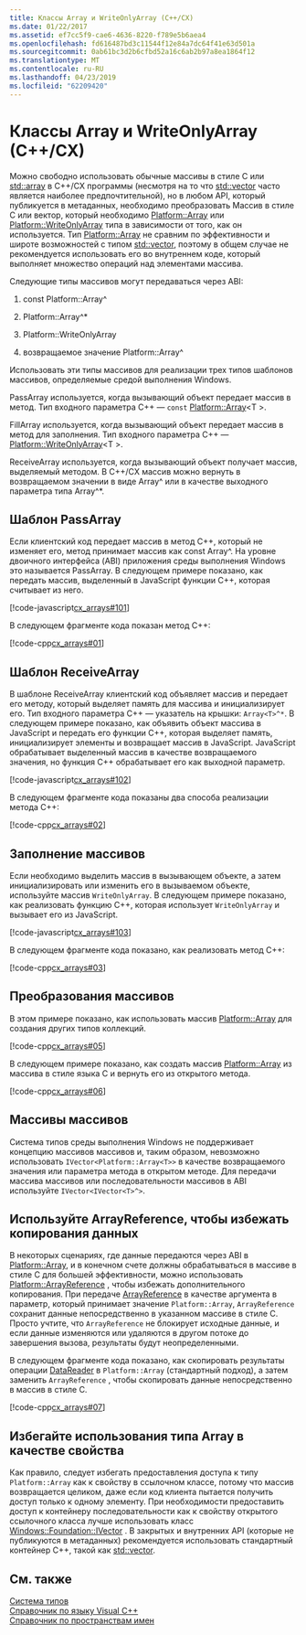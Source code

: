 ```yaml
---
title: Классы Array и WriteOnlyArray (C++/CX)
ms.date: 01/22/2017
ms.assetid: ef7cc5f9-cae6-4636-8220-f789e5b6aea4
ms.openlocfilehash: fd616487bd3c11544f12e84a7dc64f41e63d501a
ms.sourcegitcommit: 0ab61bc3d2b6cfbd52a16c6ab2b97a8ea1864f12
ms.translationtype: MT
ms.contentlocale: ru-RU
ms.lasthandoff: 04/23/2019
ms.locfileid: "62209420"
---
```

# <a name="array-and-writeonlyarray-ccx"></a>Классы Array и WriteOnlyArray (C++/CX)

Можно свободно использовать обычные массивы в стиле C или [std::array](../standard-library/array-class-stl.md) в C++/CX программы (несмотря на то что [std::vector](../standard-library/vector-class.md) часто является наиболее предпочтительной), но в любом API, который публикуется в метаданных, необходимо преобразовать Массив в стиле C или вектор, который необходимо [Platform::Array](../cppcx/platform-array-class.md) или [Platform::WriteOnlyArray](../cppcx/platform-writeonlyarray-class.md) типа в зависимости от того, как он используется. Тип [Platform::Array](../cppcx/platform-array-class.md) не сравним по эффективности и широте возможностей с типом [std::vector](../standard-library/vector-class.md), поэтому в общем случае не рекомендуется использовать его во внутреннем коде, который выполняет множество операций над элементами массива.

Следующие типы массивов могут передаваться через ABI:

1. const Platform::Array^

1. Platform::Array^*

1. Platform::WriteOnlyArray

1. возвращаемое значение Platform::Array^

Использовать эти типы массивов для реализации трех типов шаблонов массивов, определяемые средой выполнения Windows.

PassArray используется, когда вызывающий объект передает массив в метод. Тип входного параметра C++ — `const` [Platform::Array](../cppcx/platform-array-class.md)\<T >.

FillArray используется, когда вызывающий объект передает массив в метод для заполнения. Тип входного параметра C++ — [Platform::WriteOnlyArray](../cppcx/platform-writeonlyarray-class.md)\<T >.

ReceiveArray используется, когда вызывающий объект получает массив, выделяемый методом. В C++/CX массив можно вернуть в возвращаемом значении в виде Array^ или в качестве выходного параметра типа Array^*.

## <a name="passarray-pattern"></a>Шаблон PassArray

Если клиентский код передает массив в метод C++, который не изменяет его, метод принимает массив как const Array^. На уровне двоичного интерфейса (ABI) приложения среды выполнения Windows это называется PassArray. В следующем примере показано, как передать массив, выделенный в JavaScript функции C++, которая считывает из него.

[!code-javascript[cx_arrays#101](../cppcx/codesnippet/JavaScript/array-and-writeonlyarray-c-_1.js)]

В следующем фрагменте кода показан метод C++:

[!code-cpp[cx_arrays#01](../cppcx/codesnippet/CPP/js-array/class1.cpp#01)]

## <a name="receivearray-pattern"></a>Шаблон ReceiveArray

В шаблоне ReceiveArray клиентский код объявляет массив и передает его методу, который выделяет память для массива и инициализирует его. Тип входного параметра C++ — указатель на крышки: `Array<T>^*`. В следующем примере показано, как объявить объект массива в JavaScript и передать его функции C++, которая выделяет память, инициализирует элементы и возвращает массив в JavaScript. JavaScript обрабатывает выделенный массив в качестве возвращаемого значения, но функция C++ обрабатывает его как выходной параметр.

[!code-javascript[cx_arrays#102](../cppcx/codesnippet/JavaScript/array-and-writeonlyarray-c-_3.js)]

В следующем фрагменте кода показаны два способа реализации метода C++:

[!code-cpp[cx_arrays#02](../cppcx/codesnippet/CPP/js-array/class1.cpp#02)]

## <a name="fill-arrays"></a>Заполнение массивов

Если необходимо выделить массив в вызывающем объекте, а затем инициализировать или изменить его в вызываемом объекте, используйте массив `WriteOnlyArray`. В следующем примере показано, как реализовать функцию C++, которая использует `WriteOnlyArray` и вызывает его из JavaScript.

[!code-javascript[cx_arrays#103](../cppcx/codesnippet/JavaScript/array-and-writeonlyarray-c-_5.js)]

В следующем фрагменте кода показано, как реализовать метод C++:

[!code-cpp[cx_arrays#03](../cppcx/codesnippet/CPP/js-array/class1.cpp#03)]

## <a name="array-conversions"></a>Преобразования массивов

В этом примере показано, как использовать массив [Platform::Array](../cppcx/platform-array-class.md) для создания других типов коллекций.

[!code-cpp[cx_arrays#05](../cppcx/codesnippet/CPP/js-array/class1.cpp#05)]

В следующем примере показано, как создать массив [Platform::Array](../cppcx/platform-array-class.md) из массива в стиле языка C и вернуть его из открытого метода.

[!code-cpp[cx_arrays#06](../cppcx/codesnippet/CPP/js-array/class1.cpp#06)]

## <a name="jagged-arrays"></a>Массивы массивов

Система типов среды выполнения Windows не поддерживает концепцию массивов массивов и, таким образом, невозможно использовать `IVector<Platform::Array<T>>` в качестве возвращаемого значения или параметра метода в открытом методе. Для передачи массива массивов или последовательности массивов в ABI используйте `IVector<IVector<T>^>`.

## <a name="use-arrayreference-to-avoid-copying-data"></a>Используйте ArrayReference, чтобы избежать копирования данных

В некоторых сценариях, где данные передаются через ABI в [Platform::Array](../cppcx/platform-array-class.md), и в конечном счете должны обрабатываться в массиве в стиле C для большей эффективности, можно использовать [Platform::ArrayReference](../cppcx/platform-arrayreference-class.md) , чтобы избежать дополнительного копирования. При передаче [ArrayReference](../cppcx/platform-arrayreference-class.md) в качестве аргумента в параметр, который принимает значение `Platform::Array`, `ArrayReference` сохранит данные непосредственно в указанном массиве в стиле C. Просто учтите, что `ArrayReference` не блокирует исходные данные, и если данные изменяются или удаляются в другом потоке до завершения вызова, результаты будут неопределенными.

В следующем фрагменте кода показано, как скопировать результаты операции [DataReader](/uwp/api/Windows.Storage.Streams.DataReader) в `Platform::Array` (стандартный подход), а затем заменить `ArrayReference` , чтобы скопировать данные непосредственно в массив в стиле C.

[!code-cpp[cx_arrays#07](../cppcx/codesnippet/CPP/js-array/class1.h#07)]

## <a name="avoid-exposing-an-array-as-a-property"></a>Избегайте использования типа Array в качестве свойства

Как правило, следует избегать предоставления доступа к типу `Platform::Array` как к свойству в ссылочном классе, потому что массив возвращается целиком, даже если код клиента пытается получить доступ только к одному элементу. При необходимости предоставить доступ к контейнеру последовательности как к свойству открытого ссылочного класса лучше использовать класс [Windows::Foundation::IVector](/uwp/api/Windows.Foundation.Collections.IVector_T_) . В закрытых и внутренних API (которые не публикуются в метаданных) рекомендуется использовать стандартный контейнер C++, такой как [std::vector](../standard-library/vector-class.md).

## <a name="see-also"></a>См. также

[Система типов](../cppcx/type-system-c-cx.md)<br/>
[Справочник по языку Visual C++](../cppcx/visual-c-language-reference-c-cx.md)<br/>
[Справочник по пространствам имен](../cppcx/namespaces-reference-c-cx.md)
